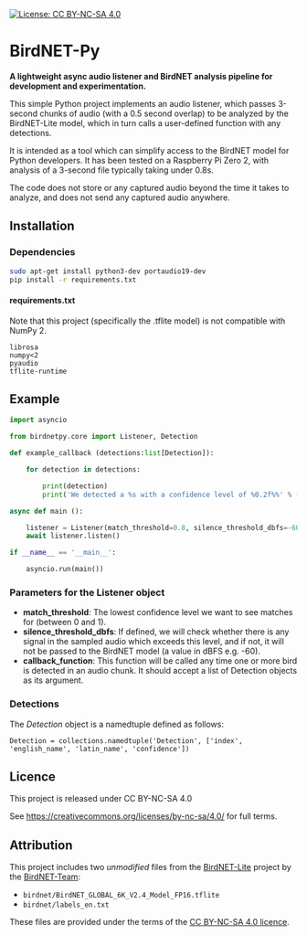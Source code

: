 [![License: CC BY-NC-SA 4.0](https://img.shields.io/badge/License-CC%20BY--NC--SA%204.0-lightgrey.svg)](https://creativecommons.org/licenses/by-nc-sa/4.0/)
# BirdNET-Py

**A lightweight async audio listener and BirdNET analysis pipeline for development and experimentation.**

This simple Python project implements an audio listener, which passes 3-second chunks of audio (with a 0.5 second overlap) to be analyzed by the BirdNET-Lite model, which in turn calls a user-defined function with any detections.

It is intended as a tool which can simplify access to the BirdNET model for Python developers. It has been tested on a Raspberry Pi Zero 2, with analysis of a 3-second file typically taking under 0.8s.

The code does not store or any captured audio beyond the time it takes to analyze, and does not send any captured audio anywhere.

## Installation

### Dependencies

```bash
sudo apt-get install python3-dev portaudio19-dev
pip install -r requirements.txt
```

#### requirements.txt

Note that this project (specifically the .tflite model) is not compatible with NumPy 2.

```
librosa
numpy<2
pyaudio
tflite-runtime
```

## Example

```python
import asyncio

from birdnetpy.core import Listener, Detection

def example_callback (detections:list[Detection]):

	for detection in detections:

		print(detection)
		print('We detected a %s with a confidence level of %0.2f%%' % (detection.english_name, 100 * detection.confidence))

async def main ():

	listener = Listener(match_threshold=0.8, silence_threshold_dbfs=-60.0, callback_function=example_callback)
	await listener.listen()

if __name__ == '__main__':

	asyncio.run(main())
```

### Parameters for the Listener object

- **match_threshold**: The lowest confidence level we want to see matches for (between 0 and 1).
- **silence_threshold_dbfs**: If defined, we will check whether there is any signal in the sampled audio which exceeds this level, and if not, it will not be passed to the BirdNET model (a value in dBFS e.g. -60).
- **callback_function**: This function will be called any time one or more bird is detected in an audio chunk. It should accept a list of Detection objects as its argument.

### Detections

The *Detection* object is a namedtuple defined as follows:

```
Detection = collections.namedtuple('Detection', ['index', 'english_name', 'latin_name', 'confidence'])
```

## Licence

This project is released under CC BY-NC-SA 4.0

See https://creativecommons.org/licenses/by-nc-sa/4.0/ for full terms.

## Attribution

This project includes two *unmodified* files from the [BirdNET-Lite](https://github.com/birdnet-team/BirdNET-Lite) project by the [BirdNET-Team](https://github.com/birdnet-team):

- `birdnet/BirdNET_GLOBAL_6K_V2.4_Model_FP16.tflite`  
- `birdnet/labels_en.txt`  

These files are provided under the terms of the [CC BY-NC-SA 4.0 licence](https://creativecommons.org/licenses/by-nc-sa/4.0/).  



